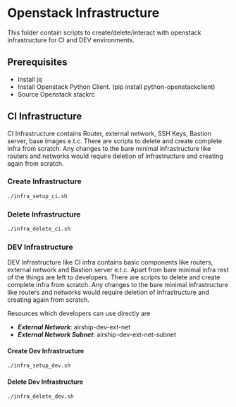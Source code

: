# Openstack Infrastructure

This folder contain scripts to create/delete/interact with openstack infrastructure for CI and DEV environments.

## Prerequisites

- Install jq
- Install Openstack Python Client. (pip install python-openstackclient)
- Source Openstack stackrc

## CI Infrastructure

CI Infrastructure contains Router, external network, SSH Keys, Bastion server, base images e.t.c. There are scripts to delete and create complete infra from scratch. Any changes to the bare minimal infrastructure like routers and networks would require deletion of infrastructure and creating again from scratch.

### Create Infrastructure

```sh
./infra_setup_ci.sh
```

### Delete Infrastructure

```sh
./infra_delete_ci.sh
```

### DEV Infrastructure

DEV Infrastructure like CI infra contains basic components like routers, external network and Bastion server e.t.c. Apart from bare minimal infra rest of the things are left to developers. There are scripts to delete and create complete infra from scratch. Any changes to the bare minimal infrastructure like routers and networks would require deletion of infrastructure and creating again from scratch.

Resources which developers can use directly are

- ***External Network***: airship-dev-ext-net
- ***External Network Subnet***: airship-dev-ext-net-subnet

#### Create Dev Infrastructure

```sh
./infra_setup_dev.sh
```

#### Delete Dev Infrastructure

```sh
./infra_delete_dev.sh
```
